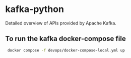 # kafka-python
Detailed overview of APIs provided by Apache Kafka. 

## To run the kafka docker-compose file

```bash
 docker compose -f devops/docker-compose-local.yml up  
```
